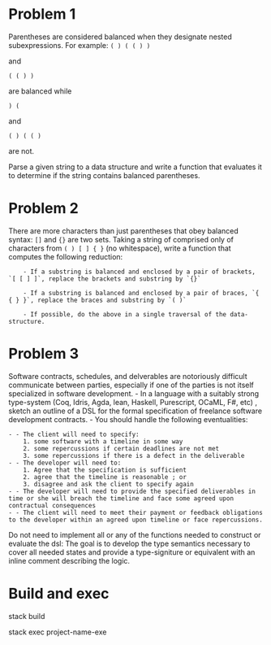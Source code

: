 # Problem 1
Parentheses are considered balanced when they designate nested subexpressions. 
For example:
`( ) ( ( ) )`

and 

`( ( ) )`

are balanced while 

`) (` 

and 

`( ) ( ( )`

are not.

Parse a given string to a data structure and write a function that evaluates it to determine if the string contains balanced parentheses.

# Problem 2
There are more characters than just parentheses that obey balanced syntax:  `[]`  and `{}` are two sets. Taking a string of comprised only of characters from `( ) [ ] { }` (no whitespace), write a function that computes the following reduction:  

        - If a substring is balanced and enclosed by a pair of brackets, `[ [ ] ]`, replace the brackets and substring by `{}`
        
        - If a substring is balanced and enclosed by a pair of braces, `{ { } }`, replace the braces and substring by `( )`
        
        - If possible, do the above in a single traversal of the data-structure.

# Problem 3

Software contracts, schedules, and delverables are notoriously difficult communicate between parties, especially if one of the parties is not itself specialized in software development.
    - In a language with a suitably strong type-system (Coq, Idris, Agda, lean, Haskell, Purescript, OCaML, F#, etc) , sketch an outline of a DSL for the formal specification of freelance software development contracts.
    - You should handle the following eventualities:
    
    - - The client will need to specify:
        1. some software with a timeline in some way
        2. some repercussions if certain deadlines are not met
        3. some repercussions if there is a defect in the deliverable
    - - The developer will need to: 
        1. Agree that the specification is sufficient
        2. agree that the timeline is reasonable ; or 
        3. disagree and ask the client to specify again
    - - The developer will need to provide the specified deliverables in time or she will breach the timeline and face some agreed upon contractual consequences
    - - The client will need to meet their payment or feedback obligations to the developer within an agreed upon timeline or face repercussions.
    
Do not need to implement all or any of the functions needed to construct or evaluate the dsl:  The goal is to develop the type semantics necessary to cover all needed states and provide a type-signiture or equivalent with an inline comment describing the logic.

# Build and exec
stack build

stack exec project-name-exe

